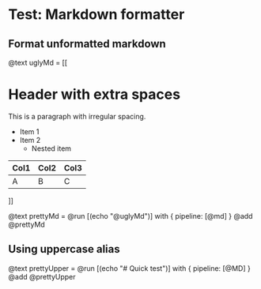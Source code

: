 # Test: Markdown formatter

## Format unformatted markdown
@text uglyMd = [[
#  Header with extra spaces  

This is    a paragraph with     irregular spacing.

-   Item 1
- Item 2
   - Nested item

| Col1|Col2 |Col3|
|---|---|---|
|A|B|C|
]]

@text prettyMd = @run [(echo "@uglyMd")] with { pipeline: [@md] }
@add @prettyMd

## Using uppercase alias
@text prettyUpper = @run [(echo "# Quick test")] with { pipeline: [@MD] }
@add @prettyUpper
